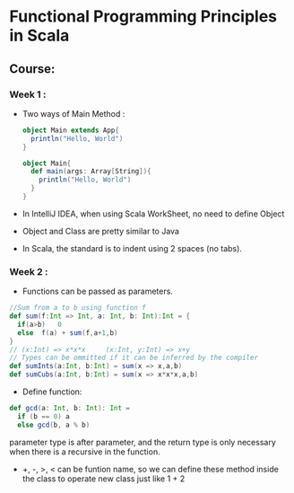 # Functional Programming Principles in Scala

## Course: 

[Functional Programming Principles]: https://www.coursera.org/learn/progfun1/home/welcome

### Week 1 :

- Two ways of Main Method :

  ```scala
  object Main extends App{
    println("Hello, World")
  }

  object Main{
    def main(args: Array[String]){
      println("Hello, World")
    }
  }
  ```


- In IntelliJ IDEA, when using Scala WorkSheet, no need to define Object
- Object and Class are pretty similar to Java
- In Scala, the standard is to indent using 2 spaces (no tabs).

### Week 2 :

- Functions can be passed as parameters.

```scala
//Sum from a to b using function f
def sum(f:Int => Int, a: Int, b: Int):Int = {
  if(a>b)	0
  else	f(a) + sum(f,a+1,b)
}
// (x:Int) => x*x*x		(x:Int, y:Int) => x+y
// Types can be ommitted if it can be inferred by the compiler 
def sumInts(a:Int, b:Int) = sum(x => x,a,b)
def sumCubs(a:Int, b:Int) = sum(x => x*x*x,a,b)
```

- Define function:

```scala
def gcd(a: Int, b: Int): Int = 
  if (b == 0) a 
  else gcd(b, a % b)
```

parameter type is after parameter, and the return type is only necessary when there is a recursive in the function.

- +, -, >, < can be funtion name, so we can define these method inside the class to operate new class just like 1 + 2